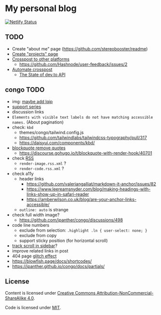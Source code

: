 # My personal blog

[![Netlify Status](https://api.netlify.com/api/v1/badges/1e0eb121-52b3-4f50-8a2a-6c75e96ff3ae/deploy-status)](https://app.netlify.com/sites/stereobooster/deploys)

## TODO

- Create "about me" page (https://github.com/stereobooster/readme)
- [Create "projects" page](https://github.com/jpanther/congo/discussions/894)
- [Crosspost to other platforms](https://dev.to/maxkatz/where-to-publish-content-53ao)
  - https://github.com/Hashnode/user-feedback/issues/2
- [Automate crosspost](https://dev.to/maxime1992/manage-your-dev-to-blog-posts-from-a-git-repo-and-use-continuous-deployment-to-auto-publish-update-them-143j)
  - [The State of dev.to API](https://dev.to/alfredosalzillo/the-state-of-devto-v0-api-1o2)

## congo TODO

- img: [maybe add lqip](https://github.com/jpanther/congo/pull/647)
- [support series](https://github.com/jpanther/congo/discussions/838)
- discussion links
- `Elements with visible text labels do not have matching accessible names.` (About pagination)
- check: `kbd`
  - themes/congo/tailwind.config.js
  - https://github.com/tailwindlabs/tailwindcss-typography/pull/317
  - https://daisyui.com/components/kbd/
- [blockquote remove quotes](https://github.com/jpanther/congo/discussions/651#discussioncomment-8883218)
  - https://discourse.gohugo.io/t/blockquote-with-render-hook/40701
- check [RSS](http://localhost:1313/index.xml)
  - `render-image.rss.xml` ?
  - `render-code.rss.xml` ?
- check a11y
  - header links
    - https://github.com/valeriangalliat/markdown-it-anchor/issues/82
    - https://www.leereamsnyder.com/blog/making-headings-with-links-show-up-in-safari-reader
    - https://amberwilson.co.uk/blog/are-your-anchor-links-accessible/
  - `outline: auto` is strange
- check full width image?
  - https://github.com/jpanther/congo/discussions/498
- code line numbers
  - exclude from selection: `.highlight .ln { user-select: none; }`
  - exclude from copy
  - support sticky position (for horizontal scroll)
- [track scroll in sidebar](https://astro-digital-garden.stereobooster.com/recipes/table-of-contents/#snake-table-of-contents)?
- improve related links in post
- 404 page [glitch effect](https://devdojo.com/gscode/best-creative-10-pure-css-glitch-effect)
- https://blowfish.page/docs/shortcodes/
- https://jpanther.github.io/congo/docs/partials/

## License

Content is licensed under [Creative Commons Attribution-NonCommercial-ShareAlike 4.0](http://creativecommons.org/licenses/by-nc-sa/4.0/).

Code is licensed under [MIT](https://opensource.org/licenses/MIT).
